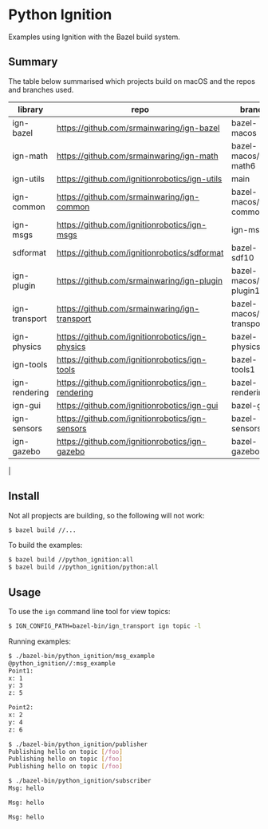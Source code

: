 # Python Ignition

Examples using Ignition with the Bazel build system.

## Summary

The table below summarised which projects build on macOS and the repos and branches used.

| library | repo | branch | build | test |
| --- | --- | --- | --- | --- |
|ign-bazel|https://github.com/srmainwaring/ign-bazel|bazel-macos|pass|pass|
|ign-math|https://github.com/srmainwaring/ign-math|bazel-macos/ign-math6|pass|pass|
|ign-utils|https://github.com/ignitionrobotics/ign-utils|main|pass|pass|
|ign-common|https://github.com/srmainwaring/ign-common|bazel-macos/ign-common3|pass|pass|
|ign-msgs|https://github.com/ignitionrobotics/ign-msgs|ign-msgs6|pass|pass|
|sdformat|https://github.com/ignitionrobotics/sdformat| bazel-sdf10|pass|pass|
|ign-plugin|https://github.com/srmainwaring/ign-plugin|bazel-macos/ign-plugin1|pass|pass|
|ign-transport|https://github.com/srmainwaring/ign-transport|bazel-macos/ign-transport9|pass|1 fail|
|ign-physics|https://github.com/ignitionrobotics/ign-physics|bazel-physics3|pass|pass|
|ign-tools|https://github.com/ignitionrobotics/ign-tools|bazel-tools1|partial|-|
|ign-rendering|https://github.com/ignitionrobotics/ign-rendering|bazel-rendering4|fail|fail|
|ign-gui|https://github.com/ignitionrobotics/ign-gui|bazel-gui4|fail|fail|
|ign-sensors|https://github.com/ignitionrobotics/ign-sensors|bazel-sensors4|fail|fail|
|ign-gazebo|https://github.com/ignitionrobotics/ign-gazebo|bazel-gazebo4|fail|fail|
|

## Install

Not all propjects are building, so the following will not work:

```bash
$ bazel build //...
```

To build the examples:

```bash
$ bazel build //python_ignition:all
$ bazel build //python_ignition/python:all
```

## Usage

To use the `ign` command line tool for view topics:

```bash
$ IGN_CONFIG_PATH=bazel-bin/ign_transport ign topic -l
```

Running examples:

```bash
$ ./bazel-bin/python_ignition/msg_example
@python_ignition//:msg_example
Point1:
x: 1
y: 3
z: 5

Point2:
x: 2
y: 4
z: 6
```

```bash
$ ./bazel-bin/python_ignition/publisher
Publishing hello on topic [/foo]
Publishing hello on topic [/foo]
Publishing hello on topic [/foo]
```

```bash
$ ./bazel-bin/python_ignition/subscriber
Msg: hello

Msg: hello

Msg: hello
```
